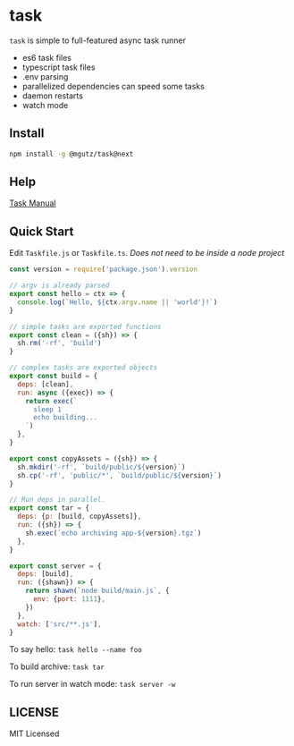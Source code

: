 # task

`task` is simple to full-featured async task runner

* es6 task files
* typescript task files
* .env parsing
* parallelized dependencies can speed some tasks
* daemon restarts
* watch mode

## Install

```sh
npm install -g @mgutz/task@next
```

## Help

[Task Manual](docs/tasks.md)

## Quick Start

Edit `Taskfile.js` or `Taskfile.ts`. _Does not need to be inside a node project_

```js
const version = require('package.json').version

// argv is already parsed
export const hello = ctx => {
  console.log(`Hello, ${ctx.argv.name || 'world'}!`)
}

// simple tasks are exported functions
export const clean = ({sh}) => {
  sh.rm('-rf', 'build')
}

// complex tasks are exported objects
export const build = {
  deps: [clean],
  run: async ({exec}) => {
    return exec(`
      sleep 1
      echo building...
    `)
  },
}

export const copyAssets = ({sh}) => {
  sh.mkdir('-rf', `build/public/${version}`)
  sh.cp('-rf', 'public/*', `build/public/${version}`)
}

// Run deps in parallel.
export const tar = {
  deps: {p: [build, copyAssets]},
  run: ({sh}) => {
    sh.exec(`echo archiving app-${version}.tgz`)
  },
}

export const server = {
  deps: [build],
  run: ({shawn}) => {
    return shawn(`node build/main.js`, {
      env: {port: 1111},
    })
  },
  watch: ['src/**.js'],
}
```

To say hello: `task hello --name foo`

To build archive: `task tar`

To run server in watch mode: `task server -w`

## LICENSE

MIT Licensed
